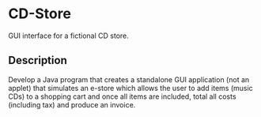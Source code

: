 CD-Store
========

GUI interface for a fictional CD store.

Description
-----------

Develop a Java program that creates a standalone GUI application (not an applet) that
simulates an e-store which allows the user to add items (music CDs) to a shopping cart and once all
items are included, total all costs (including tax) and produce an invoice.
